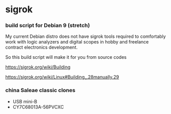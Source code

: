 # sigrok 
### build script for Debian 9 (stretch)

My current Debian distro does not have sigrok tools required
to comfortably work with logic analyzers and digital scopes
in hobby and freelance contract electronics development.

So this build script will make it for you from source codes

https://sigrok.org/wiki/Building

https://sigrok.org/wiki/Linux#Building_.28manually.29

### china Saleae classic clones

* USB mini-B
* CY7C68013A-56PVCXC

